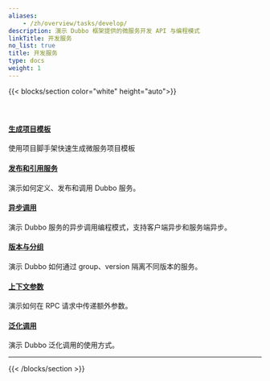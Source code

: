```yaml
---
aliases:
    - /zh/overview/tasks/develop/
description: 演示 Dubbo 框架提供的微服务开发 API 与编程模式
linkTitle: 开发服务
no_list: true
title: 开发服务
type: docs
weight: 1
---
```




{{< blocks/section color="white" height="auto">}}
<div class="td-content list-page">
    <div class="lead"></div><header class="article-meta">
    </header><div class="row">
    <div class="col-sm col-md-6 mb-4">
        <div class="h-100 card shadow" href="#">
            <div class="card-body">
                <h4 class="card-title">
                    <a href='{{< relref "./template/" >}}'>生成项目模板</a>
                </h4>
                <p>使用项目脚手架快速生成微服务项目模板</p>
            </div>
        </div>
    </div>
    <div class="col-sm col-md-6 mb-4">
        <div class="h-100 card shadow" href="#">
            <div class="card-body">
                <h4 class="card-title">
                    <a href='{{< relref "./service_reference/" >}}'>发布和引用服务</a>
                </h4>
                <p>演示如何定义、发布和调用 Dubbo 服务。</p>
            </div>
        </div>
    </div>
    <div class="col-sm col-md-6 mb-4">
        <div class="h-100 card shadow" href="#">
            <div class="card-body">
                <h4 class="card-title">
                    <a href='{{< relref "./async/" >}}'>异步调用</a>
                </h4>
                <p>演示 Dubbo 服务的异步调用编程模式，支持客户端异步和服务端异步。</p>
            </div>
        </div>
    </div>
    <div class="col-sm col-md-6 mb-4">
        <div class="h-100 card shadow" href="#">
            <div class="card-body">
                <h4 class="card-title">
                    <a href='{{< relref "./version_group/" >}}'>版本与分组</a>
                </h4>
                <p>演示 Dubbo 如何通过 group、version 隔离不同版本的服务。</p>
            </div>
        </div>
    </div>
    <div class="col-sm col-md-6 mb-4">
        <div class="h-100 card shadow" href="#">
            <div class="card-body">
                <h4 class="card-title">
                    <a href='{{< relref "./context/" >}}'>上下文参数</a>
                </h4>
                <p>演示如何在 RPC 请求中传递额外参数。</p>
            </div>
        </div>
    </div>
    <div class="col-sm col-md-6 mb-4">
        <div class="h-100 card shadow" href="#">
            <div class="card-body">
                <h4 class="card-title">
                    <a href='{{< relref "./generic/" >}}'>泛化调用</a>
                </h4>
                <p>演示 Dubbo 泛化调用的使用方式。</p>
            </div>
        </div>
    </div>
</div>
<hr>
</div>

{{< /blocks/section >}}
